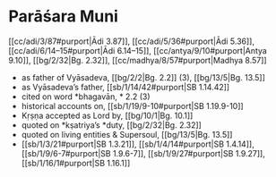 # Parāśara Muni

[[cc/adi/3/87#purport|Ādi 3.87]], [[cc/adi/5/36#purport|Ādi 5.36]], [[cc/adi/6/14–15#purport|Ādi 6.14–15]], [[cc/antya/9/10#purport|Antya 9.10]], [[bg/2/32|Bg. 2.32]], [[cc/madhya/8/57#purport|Madhya 8.57]]

* as father of Vyāsadeva, [[bg/2/2|Bg. 2.2]] (3), [[bg/13/5|Bg. 13.5]]
* as Vyāsadeva’s father, [[sb/1/14/42#purport|SB 1.14.42]]
* cited on word *bhagavān, * 2.2 (3)
* historical accounts on, [[sb/1/19/9-10#purport|SB 1.19.9-10]]
* Kṛṣṇa accepted as Lord by, [[bg/10/1|Bg. 10.1]]
* quoted on *kṣatriya’s *duty, [[bg/2/32|Bg. 2.32]]
* quoted on living entities & Supersoul, [[bg/13/5|Bg. 13.5]]
*  [[sb/1/3/21#purport|SB 1.3.21]], [[sb/1/4/14#purport|SB 1.4.14]], [[sb/1/9/6-7#purport|SB 1.9.6-7]], [[sb/1/9/27#purport|SB 1.9.27]], [[sb/1/16/1#purport|SB 1.16.1]]
